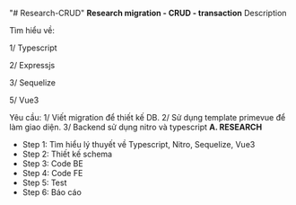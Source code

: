 "# Research-CRUD" 
**Research migration - CRUD - transaction**
Description

Tìm hiểu về:

1/ Typescript

2/ Expressjs

3/ Sequelize

5/ Vue3

Yêu cầu:
1/ Viết migration để thiết kế DB.
2/ Sử dụng template primevue để làm giao diện.
3/ Backend sử dụng nitro và typescript
**A. RESEARCH**
- Step 1: Tìm hiểu lý thuyết về Typescript, Nitro, Sequelize, Vue3
- Step 2: Thiết kế schema
- Step 3: Code BE
- Step 4: Code FE
- Step 5: Test
- Step 6: Báo cáo
